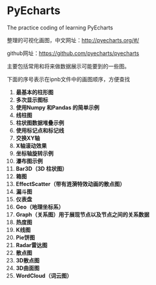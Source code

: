 # PyEcharts
The practice coding of learning PyEcharts

整理的可视化画图，中文网址：http://pyecharts.org/#/

github网址：https://github.com/pyecharts/pyecharts

主要包括常用和将来做数据展示可能要到的一些图。

下面的序号表示在ipnb文件中的画图顺序，方便查找



1. **最基本的柱形图**
2.  **多次显示图标**
3.  **使用Numpy 和Pandas 的简单示例**
4. **线柱图**
5.  **柱状图数据堆叠示例**
6.  **使用标记点和标记线**
7.  **交换XY轴**
8.  **X轴滚动效果**
9.  **坐标轴旋转示例**
10.  **瀑布图示例**
11.  **Bar3D（3D 柱状图）**
12.  **箱图**
13.  **EffectScatter（带有涟漪特效动画的散点图）**
14.  **漏斗图**
15.  **仪表盘**
16.  **Geo（地理坐标系）**
17.  **Graph（关系图）用于展现节点以及节点之间的关系数据**
18.  **热度图**
19.  **K线图**
20.  **Pie饼图**
21.  **Radar雷达图**
22.  **散点图**
23.  **3D散点图**
24.  **3D曲面图**
25.  **WordCloud（词云图）**